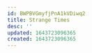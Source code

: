 ```yaml
---
id: BWPBVGmyfjPnA1kVDiwq2
title: Strange Times
desc: ''
updated: 1643723096365
created: 1643723096365
---
```


